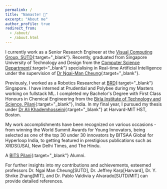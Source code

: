 ```yaml
---
permalink: /
title: "Namaste! 🙏"
excerpt: "About me"
author_profile: true
redirect_from: 
  - /about/
  - /about.html
---
```

I currently work as a Senior Research Engineer at the [Visual Computing Group, SUTD](https://sutd-visual-computing-group.github.io/){:target="_blank"}. Recently, graduated from Singapore University of Technology and Design from the [Computer Science Department](https://istd.sutd.edu.sg/){:target="_blank"} specialising in Real-time Artificial Intelligence under the supervision of [Dr Ngai-Man Cheung](https://sites.google.com/site/mancheung0407/){:target="_blank"}.

Previously, I worked as a Robotics Researcher at [BRD](https://brd.sutd.edu.sg/){:target="_blank"} Singapore. I have interned at Prudential and Polybee during my Masters working on fullstack ML. I completed my Bachelor's Degree with First Class Honours in Chemical Engineering from the [Birla Institute of Technology and Science, Pilani](https://www.bits-pilani.ac.in/goa/){:target="_blank"}, India. In my final year, I pursued my thesis under [Dr Ali Khademhosseini](https://hst.mit.edu/){:target="_blank"} at Harvard-MIT HST, Boston.

My work accomplishments have been recognized on various occasions - from winning the World Summit Awards for Young Innovators, being selected as one of the top 30 under 30 innovators by BITSAA Global for Hyperloop India, to getting featured in prestigious publications such as XRDS(USA), New Delhi Times, and The Hindu.

A [BITS Pilani](https://www.bits-pilani.ac.in/goa/){:target="_blank"} Alumni.

For further insights into my contributions and achievements, esteemed professors Dr. Ngai Man Cheung[SUTD], Dr. Jeffrey Karp[Harvard], Dr. Y. Shrike Zhang[MIT], and Dr. Pablo Valdivia y Alvarado[SUTD/MIT] can provide detailed references.